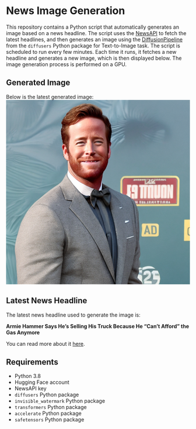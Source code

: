 # News Image Generation
This repository contains a Python script that automatically generates an image based on a news headline. The script uses the [NewsAPI](https://newsapi.org/) to fetch the latest headlines, and then generates an image using the [DiffusionPipeline](https://github.com/huggingface/diffusers) from the `diffusers` Python package for Text-to-Image task.
The script is scheduled to run every few minutes. Each time it runs, it fetches a new headline and generates a new image, which is then displayed below. The image generation process is performed on a GPU.

## Generated Image
Below is the latest generated image:
![Generated Image](image.png)

## Latest News Headline
The latest news headline used to generate the image is:

**Armie Hammer Says He’s Selling His Truck Because He “Can’t Afford” the Gas Anymore**

You can read more about it [here](https://news.google.com/rss/articles/CBMiqgFBVV95cUxON05aNFN0bjdQZlp3OUdSOUkwZ2dPaTJYSDBWd2pVX29MTjc5VjhsSnJvUGRKbGRfWWVpZVBxWHBZdHdTakNFbDFDSVAzVGdVeklpeW1jX19aQ2IwbW54dzgwWXJEMWtQamxpMUVEbzdsZTVzT0JfNFJFV2dQNVpFU21aU1ZXNTROcnJzc0RtMEU0ZktydHZTaGJ5Q1FpYkhHaEo3N1dyWEtRQQ?oc=5).

## Requirements
- Python 3.8
- Hugging Face account
- NewsAPI key
- `diffusers` Python package
- `invisible_watermark` Python package
- `transformers` Python package
- `accelerate` Python package
- `safetensors` Python package
